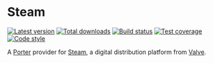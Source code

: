 Steam
=====

[![Latest version][Version image]][Releases]
[![Total downloads][Downloads image]][Downloads]
[![Build status][Build image]][Build]
[![Test coverage][Coverage image]][Coverage]
[![Code style][Style image]][Style]

A [Porter][Porter] provider for [Steam][Steam], a digital distribution platform from [Valve][Valve]. 


  [Releases]: https://github.com/Provider/Steam/releases
  [Version image]: https://poser.pugx.org/provider/steam/version "Latest version"
  [Downloads]: https://packagist.org/packages/provider/steam
  [Downloads image]: https://poser.pugx.org/provider/steam/downloads "Total downloads"
  [Build]: https://travis-ci.org/Provider/Steam
  [Build image]: https://travis-ci.org/Provider/Steam.svg?branch=master "Build status"
  [Coverage]: https://coveralls.io/github/Provider/Steam
  [Coverage image]: https://coveralls.io/repos/Provider/Steam/badge.svg "Test coverage"
  [Style]: https://styleci.io/repos/108416308
  [Style image]: https://styleci.io/repos/108416308/shield?style=flat "Code style"

  [Porter]: https://github.com/ScriptFUSION/Porter
  [Steam]: http://store.steampowered.com
  [Valve]: http://www.valvesoftware.com
